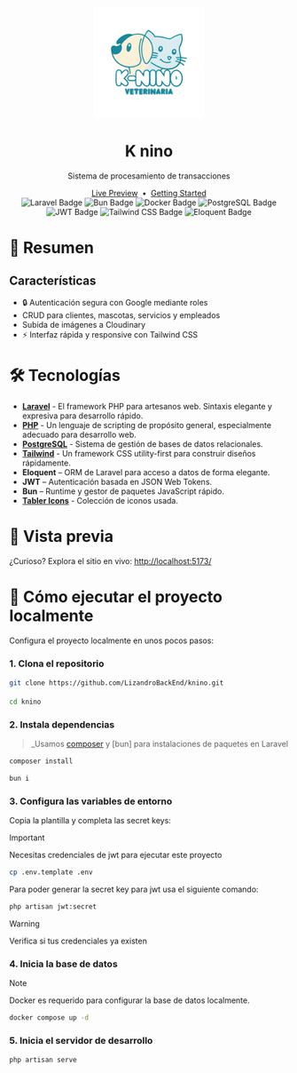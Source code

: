 <div align="center">
  <img src="./public/logos/icon.png" width="200" alt="knino" />

  <h1>K nino</h1>

  <p>Sistema de procesamiento de transacciones</p>
  <a href="" target="_blank">Live Preview</a>
  <span>&nbsp;•&nbsp;</span>
  <a href="#getting-started">Getting Started</a>
</div>

<div align="center">
  <img alt="Laravel Badge" src="https://img.shields.io/badge/Laravel-FF2D20?logo=laravel&logoColor=fff&style=flat" />
  <img alt="Bun Badge" src="https://img.shields.io/badge/Bun-000000?logo=bun&logoColor=fff&style=flat" />
  <img alt="Docker Badge" src="https://img.shields.io/badge/Docker-2496ED?logo=docker&logoColor=fff&style=flat" />
  <img alt="PostgreSQL Badge" src="https://img.shields.io/badge/PostgreSQL-4169E1?logo=postgresql&logoColor=fff&style=flat" />
  <img alt="JWT Badge" src="https://img.shields.io/badge/JWT-000000?logo=json-web-tokens&logoColor=fff&style=flat" />
  <img alt="Tailwind CSS Badge" src="https://img.shields.io/badge/Tailwind%20CSS-06B6D4?logo=tailwindcss&logoColor=fff&style=flat" />
  <img alt="Eloquent Badge" src="https://img.shields.io/badge/Eloquent-FF2D20?logo=laravel&logoColor=fff&style=flat" />
</div>

# 📝 Resumen

## Características

- 🔒 Autenticación segura con Google mediante roles
- CRUD para clientes, mascotas, servicios y empleados
- Subida de imágenes a Cloudinary
- ⚡ Interfaz rápida y responsive con Tailwind CSS

# 🛠️ Tecnologías

- [**Laravel**](https://laravel.com/) - El framework PHP para artesanos web. Sintaxis elegante y expresiva para desarrollo rápido.
- [**PHP**](https://www.php.net/) - Un lenguaje de scripting de propósito general, especialmente adecuado para desarrollo web.
- [**PostgreSQL**](https://www.postgresql.org/) - Sistema de gestión de bases de datos relacionales.
- [**Tailwind**](https://tailwindcss.com/) - Un framework CSS utility-first para construir diseños rápidamente.
- **Eloquent** – ORM de Laravel para acceso a datos de forma elegante.
- **JWT** – Autenticación basada en JSON Web Tokens.
- **Bun** – Runtime y gestor de paquetes JavaScript rápido.
- [**Tabler Icons**](https://tabler.io/) - Colección de iconos usada.

# 🎨 Vista previa

¿Curioso? Explora el sitio en vivo: <http://localhost:5173/>

# 🚀 Cómo ejecutar el proyecto localmente

Configura el proyecto localmente en unos pocos pasos:

### 1. Clona el repositorio

```bash
git clone https://github.com/LizandroBackEnd/knino.git

cd knino
```

### 2. Instala dependencias

> _Usamos [composer](https://getcomposer.org/)  y [bun] para instalaciones de paquetes en Laravel

```bash
composer install
```

```bash
bun i
```

### 3. Configura las variables de entorno

Copia la plantilla y completa las secret keys:

> [!IMPORTANT]
> Necesitas credenciales de jwt
> para ejecutar este proyecto

```bash
cp .env.template .env
```

Para poder generar la secret key para jwt usa el siguiente comando:
```bash
php artisan jwt:secret
```


> [!WARNING]
> Verifica si tus credenciales ya existen

### 4. Inicia la base de datos

> [!NOTE]
> Docker es requerido para configurar la base de datos localmente.

```bash
docker compose up -d
```

### 5. Inicia el servidor de desarrollo

```bash
php artisan serve
```
